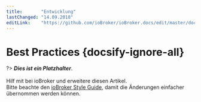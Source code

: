 ```yaml
---
title:       "Entwicklung"
lastChanged: "14.09.2018"
editLink:    "https://github.com/ioBroker/ioBroker.docs/edit/master/docs/dev/bestpractices.md"
---
```


# Best Practices {docsify-ignore-all}

?> ***Dies ist ein Platzhalter***. 
   <br><br>
   Hilf mit bei ioBroker und erweitere diesen Artikel.  
   Bitte beachte den [ioBroker Style Guide](dev/styleguidedoc), 
   damit die Änderungen einfacher übernommen werden können.
